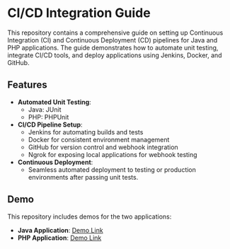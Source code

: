 # CI/CD Integration Guide

This repository contains a comprehensive guide on setting up Continuous Integration (CI) and Continuous Deployment (CD) pipelines for Java and PHP applications. The guide demonstrates how to automate unit testing, integrate CI/CD tools, and deploy applications using Jenkins, Docker, and GitHub.

## Features

- **Automated Unit Testing**:
  - Java: JUnit
  - PHP: PHPUnit
- **CI/CD Pipeline Setup**:
  - Jenkins for automating builds and tests
  - Docker for consistent environment management
  - GitHub for version control and webhook integration
  - Ngrok for exposing local applications for webhook testing
- **Continuous Deployment**:
  - Seamless automated deployment to testing or production environments after passing unit tests.

## Demo
This repository includes demos for the two applications:
- **Java Application**: [Demo Link](https://drive.google.com/drive/folders/1jjFfKPS1BSjyVmhTXRBHr2dcfw-mC52F?usp=sharing) 
- **PHP Application**: [Demo Link](https://drive.google.com/drive/folders/1jjFfKPS1BSjyVmhTXRBHr2dcfw-mC52F?usp=sharing) 


